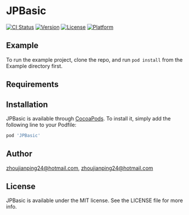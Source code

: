 # JPBasic

[![CI Status](https://img.shields.io/travis/zhoujianping24@hotmail.com/JPBasic.svg?style=flat)](https://travis-ci.org/zhoujianping24@hotmail.com/JPBasic)
[![Version](https://img.shields.io/cocoapods/v/JPBasic.svg?style=flat)](https://cocoapods.org/pods/JPBasic)
[![License](https://img.shields.io/cocoapods/l/JPBasic.svg?style=flat)](https://cocoapods.org/pods/JPBasic)
[![Platform](https://img.shields.io/cocoapods/p/JPBasic.svg?style=flat)](https://cocoapods.org/pods/JPBasic)

## Example

To run the example project, clone the repo, and run `pod install` from the Example directory first.

## Requirements

## Installation

JPBasic is available through [CocoaPods](https://cocoapods.org). To install
it, simply add the following line to your Podfile:

```ruby
pod 'JPBasic'
```

## Author

zhoujianping24@hotmail.com, zhoujianping24@hotmail.com

## License

JPBasic is available under the MIT license. See the LICENSE file for more info.
